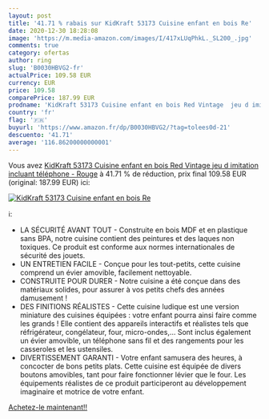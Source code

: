 ```yaml
---
layout: post
title: '41.71 % rabais sur KidKraft 53173 Cuisine enfant en bois Re'
date: 2020-12-30 18:28:08
image: 'https://m.media-amazon.com/images/I/417xLUqPhkL._SL200_.jpg'
comments: true
category: ofertas
author: ring
slug: 'B0030HBVG2-fr'
actualPrice: 109.58 EUR
currency: EUR
price: 109.58
comparePrice: 187.99 EUR
prodname: 'KidKraft 53173 Cuisine enfant en bois Red Vintage  jeu d imitation incluant téléphone - Rouge'
country: 'fr'
flag: '🇫🇷'
buyurl: 'https://www.amazon.fr/dp/B0030HBVG2/?tag=tolees0d-21'
descuento: '41.71'
average: '116.86200000000001'
---
```


Vous avez [KidKraft 53173 Cuisine enfant en bois Red Vintage  jeu d imitation incluant téléphone - Rouge](https://www.amazon.fr/dp/B0030HBVG2/?tag=tolees0d-21)  à  41.71 % de réduction, prix final  109.58 EUR (original: 187.99 EUR) ici:

[![KidKraft 53173 Cuisine enfant en bois Re](https://m.media-amazon.com/images/I/417xLUqPhkL._SL200_.jpg)](https://www.amazon.fr/dp/B0030HBVG2/?tag=tolees0d-21)

ℹ️:

- LA SÉCURITÉ AVANT TOUT - Construite en bois MDF et en plastique sans BPA, notre cuisine contient des peintures et des laques non toxiques. Ce produit est conforme aux normes internationales de sécurité des jouets.
- UN ENTRETIEN FACILE - Conçue pour les tout-petits, cette cuisine comprend un évier amovible, facilement nettoyable.
- CONSTRUITE POUR DURER - Notre cuisine a été conçue dans des matériaux solides, pour assurer à vos petits chefs des années damusement !
- DES FINITIONS RÉALISTES - Cette cuisine ludique est une version miniature des cuisines équipées : votre enfant pourra ainsi faire comme les grands ! Elle contient des appareils interactifs et réalistes tels que réfrigérateur, congélateur, four, micro-ondes,... Sont inclus également un évier amovible, un téléphone sans fil et des rangements pour les casseroles et les ustensiles.
- DIVERTISSEMENT GARANTI - Votre enfant samusera des heures, à concocter de bons petits plats. Cette cuisine est équipée de divers boutons amovibles, tant pour faire fonctionner lévier que le four. Les équipements réalistes de ce produit participeront au développement imaginaire et motrice de votre enfant.

[Achetez-le maintenant!!](https://www.amazon.fr/dp/B0030HBVG2/?tag=tolees0d-21)
